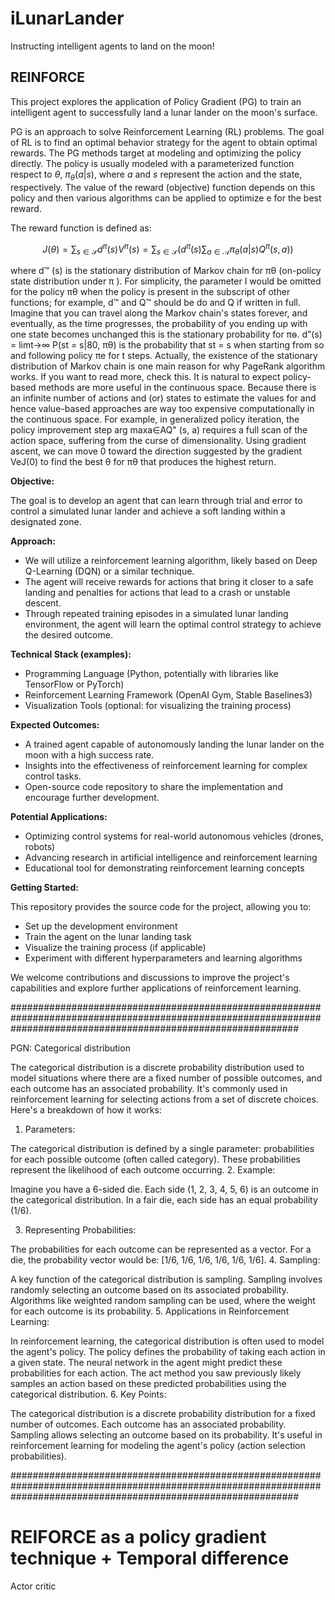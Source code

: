 # iLunarLander
Instructing intelligent agents to land on the moon!

## REINFORCE
This project explores the application of Policy Gradient (PG) to train an intelligent agent to successfully land a lunar lander on the moon's surface. 

PG is an approach to solve Reinforcement Learning (RL) problems. The goal of RL is to find an optimal behavior strategy for the agent to obtain optimal rewards. The PG methods target at modeling and optimizing the policy directly. The policy is usually modeled with a parameterized function respect to $\theta$, $\pi_{\theta}(a|s)$, where $a$ and $s$ represent the action and the state, respectively. The value of the reward (objective) function depends on this policy and then various algorithms can be applied to optimize e for the best reward. 

The reward function is defined as: 

$$
J(\theta) = \sum_{s \in \mathbf{\mathcal{S}}} d^{\pi}(s)V^{\pi}(s) = \sum_{s \in \mathbf{\mathcal{S}}} \big( d^{\pi}(s) \sum_{a \in \mathbf{\mathcal{A}}} \pi_{\theta}(a|s) Q^{\pi}(s, a) \big)
$$

where d™ (s) is the stationary distribution of Markov chain for πθ (on-policy state distribution under π ). For simplicity, the parameter I would be omitted for the policy πθ when the policy is present in the subscript of other functions; for example, d™ and Q™ should be do and Q if written in full.
Imagine that you can travel along the Markov chain's states forever, and eventually, as the time progresses, the probability of you ending up with one state becomes unchanged this is the stationary probability for πѳ. d”(s) = limt→∞ P(st = s|80, πθ) is the probability that st = s when starting from so and following policy πe for t steps. Actually, the existence of the stationary distribution of Markov chain is one main reason for why PageRank algorithm works. If you want to read more, check this.
It is natural to expect policy-based methods are more useful in the continuous space. Because there is an infinite number of actions and (or) states to estimate the values for and hence value-based approaches are way too expensive computationally in the continuous space. For example, in generalized policy iteration, the policy improvement step arg maxa∈AQ" (s, a) requires a full scan of the action space, suffering from the curse of dimensionality.
Using gradient ascent, we can move 0 toward the direction suggested by the gradient VeJ(0) to find the best θ for πθ that produces the highest return.




**Objective:**

The goal is to develop an agent that can learn through trial and error to control a simulated lunar lander and achieve a soft landing within a designated zone.

**Approach:**

* We will utilize a reinforcement learning algorithm, likely based on Deep Q-Learning (DQN) or a similar technique.
* The agent will receive rewards for actions that bring it closer to a safe landing and penalties for actions that lead to a crash or unstable descent.
* Through repeated training episodes in a simulated lunar landing environment, the agent will learn the optimal control strategy to achieve the desired outcome.

**Technical Stack (examples):**

* Programming Language (Python, potentially with libraries like TensorFlow or PyTorch)
* Reinforcement Learning Framework (OpenAI Gym, Stable Baselines3)
* Visualization Tools (optional: for visualizing the training process)

**Expected Outcomes:**

* A trained agent capable of autonomously landing the lunar lander on the moon with a high success rate.
* Insights into the effectiveness of reinforcement learning for complex control tasks.
* Open-source code repository to share the implementation and encourage further development.

**Potential Applications:**

* Optimizing control systems for real-world autonomous vehicles (drones, robots)
* Advancing research in artificial intelligence and reinforcement learning
* Educational tool for demonstrating reinforcement learning concepts

**Getting Started:**

This repository provides the source code for the project, allowing you to:

* Set up the development environment
* Train the agent on the lunar landing task
* Visualize the training process (if applicable)
* Experiment with different hyperparameters and learning algorithms

We welcome contributions and discussions to improve the project's capabilities and explore further applications of reinforcement learning.



####################################################################################################################################################################


PGN:
Categorical distribution

The categorical distribution is a discrete probability distribution used to model situations where there are a fixed number of possible outcomes, and each outcome has an associated probability. It's commonly used in reinforcement learning for selecting actions from a set of discrete choices. Here's a breakdown of how it works:

1. Parameters:

The categorical distribution is defined by a single parameter: probabilities for each possible outcome (often called category).
These probabilities represent the likelihood of each outcome occurring.
2. Example:

Imagine you have a 6-sided die. Each side (1, 2, 3, 4, 5, 6) is an outcome in the categorical distribution. In a fair die, each side has an equal probability (1/6).

3. Representing Probabilities:

The probabilities for each outcome can be represented as a vector.
For a die, the probability vector would be: [1/6, 1/6, 1/6, 1/6, 1/6, 1/6].
4. Sampling:

A key function of the categorical distribution is sampling.
Sampling involves randomly selecting an outcome based on its associated probability.
Algorithms like weighted random sampling can be used, where the weight for each outcome is its probability.
5. Applications in Reinforcement Learning:

In reinforcement learning, the categorical distribution is often used to model the agent's policy.
The policy defines the probability of taking each action in a given state.
The neural network in the agent might predict these probabilities for each action.
The act method you saw previously likely samples an action based on these predicted probabilities using the categorical distribution.
6. Key Points:

The categorical distribution is a discrete probability distribution for a fixed number of outcomes.
Each outcome has an associated probability.
Sampling allows selecting an outcome based on its probability.
It's useful in reinforcement learning for modeling the agent's policy (action selection probabilities).


####################################################################################################################################################################


REIFORCE as a policy gradient technique
+
Temporal difference
=
Actor critic

